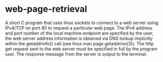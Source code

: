 # web-page-retrieval
A short C program that uses linux sockets to connect to a web server using IPv4/TCP on port 80 to request a particular web page.
The IPv4 address and port number of the local machine endpoint are specified by the user, the web server address information
is obtained via DNS lookup implicitly within the getaddrinfo() call (see linux man page getaddrino(3)). The http get request 
sent to the web server must be specified in full by the program user. The response message from the server is output to 
the terminal.
